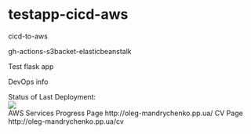 # testapp-cicd-aws
<p>cicd-to-aws</p>
<p>gh-actions-s3backet-elasticbeanstalk</p>
<p>Test flask app</p>
<p>DevOps info</p>
Status of Last Deployment:<br>
<img src="https://github.com/OLG-MAN/testapp-cicd-aws/workflows/CICD-TO-AWS/badge.svg?branch=main"><br>
AWS Services Progress Page
http://oleg-mandrychenko.pp.ua/
CV Page
http://oleg-mandrychenko.pp.ua/cv

